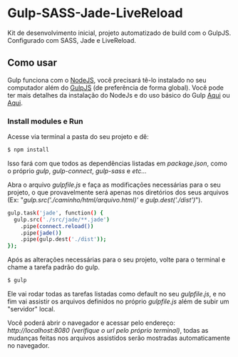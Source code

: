 # Gulp-SASS-Jade-LiveReload
Kit de desenvolvimento inicial, projeto automatizado de build com o GulpJS. Configurado com SASS, Jade e LiveReload.

## Como usar
Gulp funciona com o [NodeJS](https://nodejs.org/), você precisará tê-lo instalado no seu computador além do [GulpJS](gulpjs.com) (de preferência de forma global). Você pode ter mais detalhes da instalação do NodeJs e do uso básico do Gulp [Aqui](http://tableless.com.br/gulp-o-novo-automatizador/) ou [Aqui](http://blog.caelum.com.br/bye-bye-grunt-js-hello-gulp-js/).

### Install modules e Run
Acesse via terminal a pasta do seu projeto e dê:
```sh
$ npm install
```
Isso fará com que todos as dependências listadas em *package.json*, como o próprio *gulp*, *gulp-connect*, *gulp-sass* e *etc...*

Abra o arquivo *gulpfile.js* e faça as modificações necessárias para o seu projeto, o que provavelmente será apenas nos diretórios dos seus arquivos (Ex: "*gulp.src('./caminho/html/arquivo.html)'* e *gulp.dest('./dist')*").
```sh
gulp.task('jade', function() {
  gulp.src('./src/jade/**.jade')
    .pipe(connect.reload())
    .pipe(jade())
    .pipe(gulp.dest('./dist'));
});
```

Após as alterações necessárias para o seu projeto, volte para o terminal e chame a tarefa padrão do gulp.
```sh
$ gulp
```
Ele vai rodar todas as tarefas listadas como default no seu *gulpfile.js*, e no fim vai assistir os arquivos definidos no próprio *gulpfile.js* além de subir um "servidor" local.

Você poderá abrir o navegador e acessar pelo endereço: *http://localhost:8080 (verifique o url pelo próprio terminal)*, todas as mudanças feitas nos arquivos assistidos serão mostradas automaticamente no navegador.
